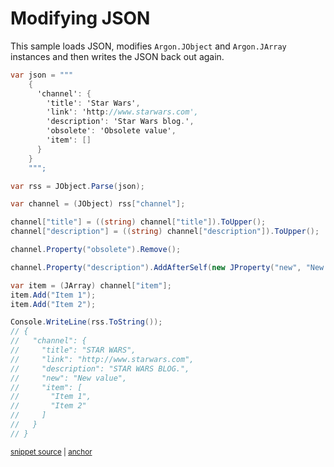 # Modifying JSON

This sample loads JSON, modifies `Argon.JObject` and `Argon.JArray` instances and then writes the JSON back out again.

<!-- snippet: ModifyJson -->
<a id='snippet-modifyjson'></a>
```cs
var json = """
    {
      'channel': {
        'title': 'Star Wars',
        'link': 'http://www.starwars.com',
        'description': 'Star Wars blog.',
        'obsolete': 'Obsolete value',
        'item': []
      }
    }
    """;

var rss = JObject.Parse(json);

var channel = (JObject) rss["channel"];

channel["title"] = ((string) channel["title"]).ToUpper();
channel["description"] = ((string) channel["description"]).ToUpper();

channel.Property("obsolete").Remove();

channel.Property("description").AddAfterSelf(new JProperty("new", "New value"));

var item = (JArray) channel["item"];
item.Add("Item 1");
item.Add("Item 2");

Console.WriteLine(rss.ToString());
// {
//   "channel": {
//     "title": "STAR WARS",
//     "link": "http://www.starwars.com",
//     "description": "STAR WARS BLOG.",
//     "new": "New value",
//     "item": [
//       "Item 1",
//       "Item 2"
//     ]
//   }
// }
```
<sup><a href='/src/ArgonTests/Documentation/Samples/Linq/ModifyJson.cs#L12-L55' title='Snippet source file'>snippet source</a> | <a href='#snippet-modifyjson' title='Start of snippet'>anchor</a></sup>
<!-- endSnippet -->
